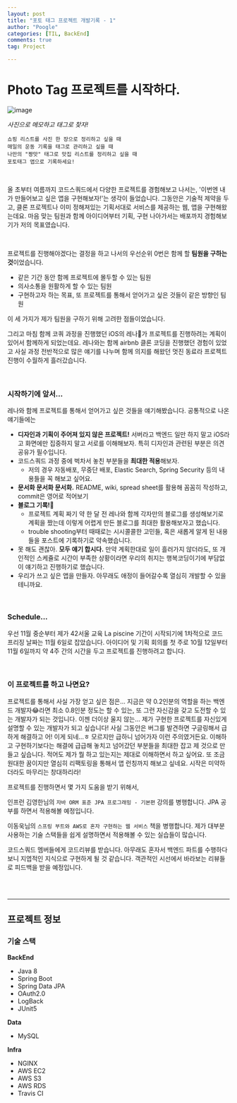 ```yaml
---
layout: post
title: "포토 태그 프로젝트 개발기록 - 1"
author: "Poogle"
categories: [TIL, BackEnd]
comments: true
tag: Project

---
```


# Photo Tag 프로젝트를 시작하다.

![image](https://user-images.githubusercontent.com/58318786/97775214-520a7100-1ba2-11eb-81ed-58e0a1502d41.png)

*사진으로 메모하고 태그로 찾자!*
```
쇼핑 리스트를 사진 한 장으로 정리하고 싶을 때
매일의 운동 기록을 태그로 관리하고 싶을 때
나만의 "짱맛" 태그로 맛집 리스트를 정리하고 싶을 때
포토태그 앱으로 기록하세요!
```
<br>

올 초부터 여름까지 코드스쿼드에서 다양한 프로젝트를 경험해보고 나서는, '이번엔 내가 만들어보고 싶은 앱을 구현해보자!'는 생각이 들었습니다. 그동안은 기술적 제약을 두고, 클론 프로젝트나 이미 정해져있는 기획서대로 서비스를 제공하는 웹, 앱을 구현해왔는데요. 마음 맞는 팀원과 함께 아이디어부터 기획, 구현 나아가서는 배포까지 경험해보기가 저의 목표였습니다.

<br>

프로젝트를 진행해야겠다는 결정을 하고 나서의 우선순위 0번은 함께 할 **팀원을 구하는 것**이었습니다.

- 같은 기간 동안 함께 프로젝트에 몰두할 수 있는 팀원
- 의사소통을 원활하게 할 수 있는 팀원
- 구현하고자 하는 목표, 또 프로젝트를 통해서 얻어가고 싶은 것들이 같은 방향인 팀원

이 세 가지가 제가 팀원을 구하기 위해 고려한 점들이었습니다. 

그리고 마침 함께 코쿼 과정을 진행했던 iOS의 레나💜가 프로젝트를 진행하려는 계획이 있어서 함께하게 되었는데요. 레나와는 함께 airbnb 클론 코딩을 진행했던 경험이 있었고 사실 과정 전반적으로 많은 얘기를 나누며 함께 의지를 해왔던 멋진 동료라 프로젝트 진행이 수월하게 흘러갔습니다.

<br>


### 시작하기에 앞서...

레나와 함께 프로젝트를 통해서 얻어가고 싶은 것들을 얘기해봤습니다. 공통적으로 나온 얘기들에는

- **디자인과 기획이 주어져 있지 않은 프로젝트!** 서버라고 백엔드 일만 하지 말고 iOS라고 화면에만 집중하지 말고 서로를 이해해보자. 특히 디자인과 관련된 부분은 의견공유가 필수입니다.
- 코드스쿼드 과정 중에 벅차서 놓친 부분들을 **최대한 적용**해보자.
    - 저의 경우 자동배포, 무중단 배포, Elastic Search, Spring Security 등의 내용들을 꼭 해보고 싶어요.
- **문서화 문서화 문서화.** README, wiki, spread sheet를 활용해 꼼꼼히 작성하고, commit은 영어로 적어보기
- **블로그 기록!📝**
    - 프로젝트 계획 짜기 약 한 달 전 레나와 함께 각자만의 블로그를 생성해보기로 계획을 짰는데 이렇게 어렵게 만든 블로그를 최대한 활용해보자고 했습니다.
    - trouble shooting부터 때때로는 시시콜콜한 고민들, 혹은 새롭게 알게 된 내용들을 포스트에 기록하기로 약속했습니다.
- 못 해도 괜찮아. **모두 얘기 합시다.** 만약 계획한대로 일이 흘러가지 않더라도, 또 개인적인 스케쥴로 시간이 부족한 상황이라면 우리의 취지는 행복코딩이기에 부담없이 얘기하고 진행하기로 했습니다.
- 우리가 쓰고 싶은 앱을 만들자. 아무래도 애정이 들어갈수록 열심히 개발할 수 있을테니까요.

<br>


### Schedule...

우선 11월 중순부터 제가 42서울 교육 La piscine 기간이 시작되기에 1차적으로 코드 프리징 날짜는 11월 6일로 잡았습니다. 아이디어 및 기획 회의를 첫 주로 10월 12일부터 11월 6일까지 약 4주 간의 시간을 두고 프로젝트를 진행하려고 합니다. 

<br>


### 이 프로젝트를 하고 나면요?

프로젝트를 통해서 사실 가장 얻고 싶은 점은... 지금은 약 0.2인분의 역할을 하는 백엔드 개발자😂라면 최소 0.8인분 정도는 할 수 있는, 또 그런 자신감을 갖고 도전할 수 있는 개발자가 되는 것입니다. 이젠 더이상 울지 않는... 제가 구현한 프로젝트를 자신있게 설명할 수 있는 개발자가 되고 싶습니다! 사실 그동안은 버그를 발견하면 구글링해서 급하게 해결하고 어! 이게 되네...ㅎ 모르지만 급하니 넘어가자 이런 주의였거든요.  이해하고 구현하기보다는 해결에 급급해 놓치고 넘어갔던 부분들을 최대한 잡고 제 것으로 만들고 싶습니다. 적어도 제가 뭘 하고 있는지는 제대로 이해하면서 하고 싶어요. 또 조금 원대한 꿈이지만 열심히 리팩토링을 통해서 앱 런칭까지 해보고 싶네요. 시작은 미약하더라도 마무리는 창대하리라!

프로젝트를 진행하면서 몇 가지 도움을 받기 위해서,

인프런 김영한님의 `자바 ORM 표준 JPA 프로그래밍 - 기본편` 강의를 병행합니다. JPA 공부를 하면서 적용해볼 예정입니다.

이동욱님의 `스프링 부트와 AWS로 혼자 구현하는 웹 서비스` 책을 병행합니다. 제가 대부분 사용하는 기술 스택들을 쉽게 설명하면서 적용해볼 수 있는 실습들이 많습니다.

코드스쿼드 멤버들에게 코드리뷰를 받습니다. 아무래도 혼자서 백엔드 파트를 수행하다 보니 지엽적인 지식으로 구현하게 될 것 같습니다. 객관적인 시선에서 바라보는 리뷰들로 피드백을 받을 예정입니다.

<br>
<br>

---
## 프로젝트 정보

### 기술 스택

**BackEnd**

- Java 8
- Spring Boot
- Spring Data JPA
- OAuth2.0
- LogBack
- JUnit5

**Data**

- MySQL

**Infra**

- NGINX
- AWS EC2
- AWS S3
- AWS RDS
- Travis CI